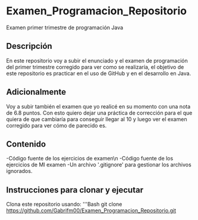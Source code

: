 # Examen_Programacion_Repositorio
Examen primer trimestre de programación Java

## Descripción
En este repositorio voy a subir el enunciado y el examen de programación del primer trimestre corregido para ver como se realizaría, el objetivo de este repositorio es practicar en el uso de GitHub y en el desarrollo en Java.

## Adicionalmente
Voy a subir también el examen que yo realicé en su momento con una nota de 6.8 puntos. Con esto quiero dejar una práctica de corrección para el que quiera de que cambiaría para conseguir llegar al 10 y luego ver el examen corregido para ver cómo de parecido es.

## Contenido
-Código fuente de los ejercicios de examen\n
-Código fuente de los ejercicios de MI examen
-Un archivo '.gitignore' para gestionar los archivos ignorados.

## Instrucciones para clonar y ejecutar
Clona este repositorio usando:
'''Bash
git clone https://github.com/Gabrifm00/Examen_Programacion_Repositorio.git
